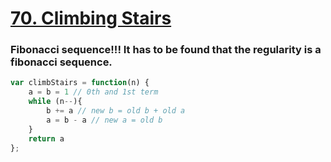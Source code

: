 # [70. Climbing Stairs](https://leetcode.com/problems/climbing-stairs/)
### Fibonacci sequence!!! It has to be found that the regularity is a fibonacci sequence.
~~~javascript
var climbStairs = function(n) {
    a = b = 1 // 0th and 1st term
    while (n--){
        b += a // new b = old b + old a
        a = b - a // new a = old b
    }
    return a
};
~~~
